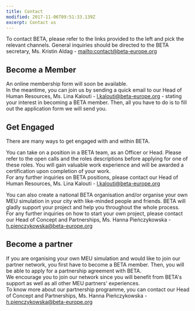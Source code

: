 ```yaml
---
title: Contact
modified: 2017-11-06T09:51:33.139Z
excerpt: Contact us
---
```

To contact BETA, please refer to the links provided to the left and pick the relevant channels. 
General inquiries should be directed to the BETA secretary, Ms. Kristin Aldag - <mailto:contact@beta-europe.org>

## Become a Member

An online membership form will soon be available. \
In the meantime, you can join us by sending a quick email to our Head of Human Resources, Ms. Lina Kalouti - [l.kalouti@beta-europe.org](l.kalouti@beta-europe.org) - stating your interest in becoming a BETA member. Then, all you have to do is to fill out the application form we will send you. 

## Get Engaged

There are many ways to get engaged with and within BETA. 

You can take on a position in a BETA team, as an Officer or Head. 
Please refer to the open calls and the roles descriptions before applying for one of these roles. 
You will gain valuable work experience and will be awarded a certification upon completion of your work. \
For any further inquiries on BETA positions, please contact our Head of Human Resources, Ms. Lina Kalouti - [l.kalouti@beta-europe.org](l.kalouti@beta-europe.org)

You can also create a national BETA organisation and/or organise your own MEU simulation in your city with like-minded people and friends. 
BETA will gladly support your project and help you throughout the whole process.\
For any further inquiries on how to start your own project, please contact our Head of Concept and Partnerships, Ms. Hanna Pieńczykowska - [h.pienczykowska@beta-europe.org](h.pienczykowska@beta-europe.org)

## Become a partner

If you are organising your own MEU simulation and would like to join our partner network, you first have to become a BETA member. 
Then, you will be able to apply for a partnership agreement with BETA. \
We encourage you to join our network since you will benefit from BETA's support as well as all other MEU partners' experiences. \
To know more about our partnership programme, you can contact our Head of Concept and Partnerships, Ms. Hanna Pieńczykowska - [h.pienczykowska@beta-europe.org](h.pienczykowska@beta-europe.org)
